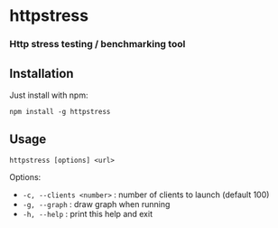 # httpstress
### Http stress testing / benchmarking tool

## Installation

Just install with npm:

    npm install -g httpstress

## Usage

    httpstress [options] <url>
    
Options:

- `-c, --clients <number>` : number of clients to launch (default 100)
- `-g, --graph` : draw graph when running
- `-h, --help` : print this help and exit


